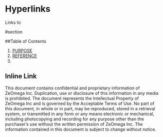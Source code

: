 # Hyperlinks

Links to <section> #section
  
  
  ##Table of Contents
  
  1. [PURPOSE](#purpose)
  2. [REFERENCE](#reference)
  3.



# <a name="section"> Inline Link</a>
  
  This document contains confidential and proprietary information of ZeOmega Inc. Duplication, use or disclosure of this information in any media is prohibited. The document represents the Intellectual Property of ZeOmega Inc and is governed by the Acceptable Terms of Use. No part of this document, in whole or in part, may be reproduced, stored in a retrieval system, or transmitted in any form or any means electronic or mechanical, including photocopying and recording for any purpose other than the purchaser’s use without the written permission of ZeOmega Inc. The information contained in this document is subject to change without notice.
